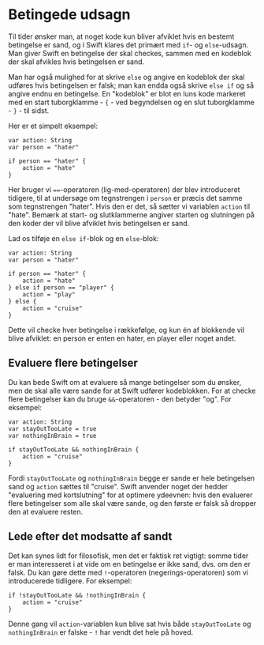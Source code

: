 # Betingede udsagn

Til tider ønsker man, at noget kode kun bliver afviklet hvis en bestemt betingelse er sand, og i Swift klares det primært med `if`- og `else`-udsagn. Man giver Swift en betingelse der skal checkes, sammen med en kodeblok der skal afvikles hvis betingelsen er sand.

Man har også mulighed for at skrive `else` og angive en kodeblok der skal udføres hvis betingelsen er falsk; man kan endda også skrive `else if` og så angive endnu en betingelse. En "kodeblok" er blot en luns kode markeret med en start tuborgklamme - `{` - ved begyndelsen og en slut tuborgklamme - `}` - til sidst.

Her er et simpelt eksempel:

    var action: String
    var person = "hater"

    if person == "hater" {
        action = "hate"
    }

Her bruger vi `==`-operatoren (lig-med-operatoren) der blev introduceret tidigere, til at undersøge om tegnstrengen i `person` er præcis det samme som tegnstrengen "hater". Hvis den er det, så sætter vi variablen `action` til "hate". Bemærk at start- og slutklammerne angiver starten og slutningen på den koder der vil blive afviklet hvis betingelsen er sand.

Lad os tilføje en `else if`-blok og en `else`-blok:

    var action: String
    var person = "hater"

    if person == "hater" {
        action = "hate"
    } else if person == "player" {
        action = "play"
    } else {
        action = "cruise"
    }

Dette vil checke hver betingelse i rækkefølge, og kun én af blokkende vil blive afviklet: en person er enten en hater, en player eller noget andet.

## Evaluere flere betingelser

Du kan bede Swift om at evaluere så mange betingelser som du ønsker, men de skal alle være sande for at Swift udfører kodeblokken. For at checke flere betingelser kan du bruge `&&`-operatoren - den betyder "og". For eksempel:

    var action: String
    var stayOutTooLate = true
    var nothingInBrain = true

    if stayOutTooLate && nothingInBrain {
        action = "cruise"
    }

Fordi `stayOutTooLate` og `nothingInBrain` begge er sande er hele betingelsen sand og `action` sættes til "cruise". Swift anvender noget der hedder "evaluering med kortslutning" for at optimere ydeevnen: hvis den evaluerer flere betingelser som alle skal være sande, og den første er falsk så dropper den at evaluere resten.


## Lede efter det modsatte af sandt

Det kan synes lidt for filosofisk, men det er faktisk ret vigtigt: somme tider er man interesseret i at vide om en betingelse er ikke sand, dvs. om den er falsk. Du kan gøre dette med `!`-operatoren (negerings-operatoren) som vi introducerede tidligere. For eksempel:

    if !stayOutTooLate && !nothingInBrain {
        action = "cruise"
    }

Denne gang vil `action`-variablen kun blive sat hvis både `stayOutTooLate` og `nothingInBrain` er falske - `!` har vendt det hele på hoved.